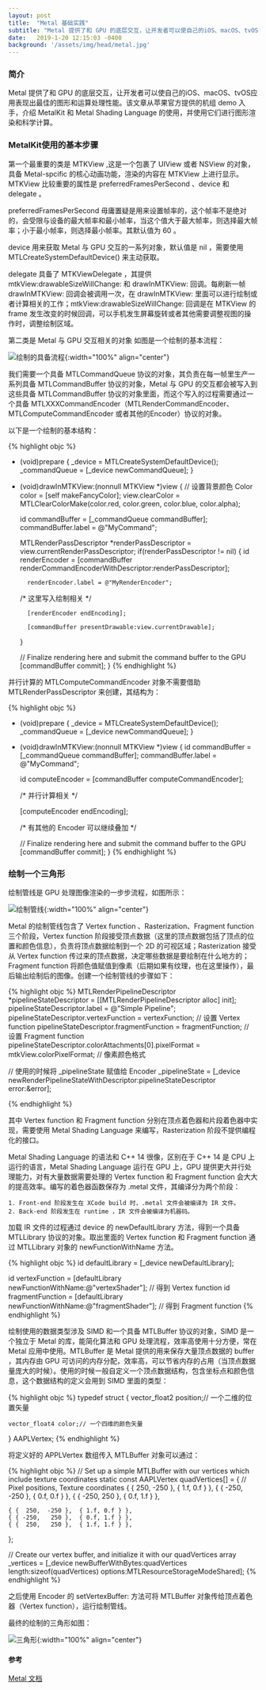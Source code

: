 ```yaml
---
layout: post
title:  "Metal 基础实践"
subtitle: "Metal 提供了和 GPU 的底层交互，让开发者可以使自己的iOS、macOS、tvOS应用表现出最佳的图形和运算处理性能。"
date:   2019-1-20 12:15:03 -0400
background: '/assets/img/head/metal.jpg'
---
```


### 简介

Metal 提供了和 GPU 的底层交互，让开发者可以使自己的iOS、macOS、tvOS应用表现出最佳的图形和运算处理性能。该文章从苹果官方提供的机组 demo 入手，介绍 MetalKit 和  Metal Shading Language 的使用，并使用它们进行图形渲染和科学计算。

### MetalKit使用的基本步骤

第一个最重要的类是 MTKView ,这是一个包裹了 UIView 或者 NSView 的对象，具备 Metal-spcific 的核心动画功能，渲染的内容在 MTKView 上进行显示。MTKView 比较重要的属性是 preferredFramesPerSecond 、device 和 delegate 。

preferredFramesPerSecond 毋庸置疑是用来设置帧率的，这个帧率不是绝对的，会受限与设备的最大帧率和最小帧率，当这个值大于最大帧率，则选择最大帧率；小于最小帧率，则选择最小帧率。其默认值为 60 。

device 用来获取 Metal 与 GPU 交互的一系列对象，默认值是 nil ，需要使用 MTLCreateSystemDefaultDevice() 来主动获取。

delegate 具备了 MTKViewDelegate ，其提供 mtkView:drawableSizeWillChange: 和 drawInMTKView: 回调。每刷新一帧 drawInMTKView: 回调会被调用一次，在 drawInMTKView: 里面可以进行绘制或者计算相关的工作；mtkView:drawableSizeWillChange: 回调是在 MTKView 的 frame 发生改变的时候回调，可以手机发生屏幕旋转或者其他需要调整视图的操作时，调整绘制区域。

第二类是 Metal 与 GPU 交互相关的对象
如图是一个绘制的基本流程：

![绘制的具备流程](/imgs/metalbase/struct.png){:width="100%" align="center"}

我们需要一个具备 MTLCommandQueue 协议的对象，其负责在每一帧里生产一系列具备 MTLCommandBuffer 协议的对象，Metal 与 GPU 的交互都会被写入到这些具备 MTLCommandBuffer 协议的对象里面，而这个写入的过程需要通过一个具备 MTLXXXCommandEncoder（MTLRenderCommandEncoder、MTLComputeCommandEncoder 或者其他的Encoder）协议的对象。

以下是一个绘制的基本结构：

{% highlight objc %}
- (void)prepare {
	_device = MTLCreateSystemDefaultDevice();
	_commandQueue = [_device newCommandQueue];
}

- (void)drawInMTKView:(nonnull MTKView *)view
{
	// 设置背景颜色
    Color color = [self makeFancyColor];
    view.clearColor = MTLClearColorMake(color.red, color.green, color.blue, color.alpha);

    id<MTLCommandBuffer> commandBuffer = [_commandQueue commandBuffer];
    commandBuffer.label = @"MyCommand";

    MTLRenderPassDescriptor *renderPassDescriptor = view.currentRenderPassDescriptor;
    if(renderPassDescriptor != nil)
    {
        id<MTLRenderCommandEncoder> renderEncoder = [commandBuffer renderCommandEncoderWithDescriptor:renderPassDescriptor];

        renderEncoder.label = @"MyRenderEncoder";

    /*
        这里写入绘制相关
    */

        [renderEncoder endEncoding];

        [commandBuffer presentDrawable:view.currentDrawable];
    }

    // Finalize rendering here and submit the command buffer to the GPU
    [commandBuffer commit];
}
{% endhighlight %}

并行计算的 MTLComputeCommandEncoder 对象不需要借助 MTLRenderPassDescriptor 来创建，其结构为：

{% highlight objc %}
- (void)prepare {
	_device = MTLCreateSystemDefaultDevice();
	_commandQueue = [_device newCommandQueue];
}

- (void)drawInMTKView:(nonnull MTKView *)view
{
    id<MTLCommandBuffer> commandBuffer = [_commandQueue commandBuffer];
    commandBuffer.label = @"MyCommand";

    id<MTLComputeCommandEncoder> computeEncoder = [commandBuffer computeCommandEncoder];

    /*
    并行计算相关
    */   

    [computeEncoder endEncoding];
    
    /*
    	有其他的 Encoder 可以继续叠加
    */

    // Finalize rendering here and submit the command buffer to the GPU
    [commandBuffer commit];
}
{% endhighlight %}


### 绘制一个三角形

绘制管线是 GPU 处理图像渲染的一步步流程，如图所示：

![绘制管线](/imgs/metalbase/pipeline.png){:width="100%" align="center"}

Metal 的绘制管线包含了 Vertex function 、Rasterization、Fragment function 三个阶段，Vertex function 阶段接受顶点数据（这里的顶点数据包括了顶点的位置和颜色信息），负责将顶点数据绘制到一个 2D 的可视区域；Rasterization 接受从 Vertex function 传过来的顶点数据，决定哪些数据是要绘制在什么地方的；Fragment function 将颜色值赋值到像素（后期如果有纹理，也在这里操作），最后输出绘制后的图像。创建一个绘制管线的步骤如下：

{% highlight objc %}
MTLRenderPipelineDescriptor *pipelineStateDescriptor = [[MTLRenderPipelineDescriptor alloc] init];
pipelineStateDescriptor.label = @"Simple Pipeline";
pipelineStateDescriptor.vertexFunction = vertexFunction; // 设置 Vertex function
pipelineStateDescriptor.fragmentFunction = fragmentFunction; // 设置 Fragment function
pipelineStateDescriptor.colorAttachments[0].pixelFormat = mtkView.colorPixelFormat; // 像素颜色格式
    
// 使用的时候将 _pipelineState 赋值给 Encoder
_pipelineState = [_device newRenderPipelineStateWithDescriptor:pipelineStateDescriptor
                                                            error:&error];
                                                                
{% endhighlight %}

其中 Vertex function 和 Fragment function 分别在顶点着色器和片段着色器中实现，需要使用 Metal Shading Language 来编写，Rasterization 阶段不提供编程化的接口。

Metal Shading Language 的语法和 C++ 14 很像，区别在于 C++ 14 是 CPU 上运行的语言，Metal Shading Language 运行在 GPU 上，GPU 提供更大并行处理能力，对有大量数据需要处理的 Vertex function 和 Fragment function 会大大的提高效率。编写的着色器函数保存为 .metal 文件，其编译分为两个阶段：

    1. Front-end 阶段发生在 XCode build 时，.metal 文件会被编译为 IR 文件。
    2. Back-end 阶段发生在 runtime ，IR 文件会被编译为机器码。

加载 IR 文件的过程通过 device 的 newDefaultLibrary 方法，得到一个具备 MTLLibrary 协议的对象。取出里面的 Vertex function 和 Fragment function 通过 MTLLibrary 对象的 newFunctionWithName 方法。

{% highlight objc %}
id<MTLLibrary> defaultLibrary = [_device newDefaultLibrary];

id<MTLFunction> vertexFunction = [defaultLibrary newFunctionWithName:@"vertexShader"]; // 得到 Vertex function
id<MTLFunction> fragmentFunction = [defaultLibrary newFunctionWithName:@"fragmentShader"]; // 得到 Fragment function
{% endhighlight %}

绘制使用的数据类型涉及 SIMD 和一个具备 MTLBuffer 协议的对象，SIMD 是一个独立于 Metal 的库，能简化算法和 GPU 处理流程，效率高使用十分方便，常在 Metal 应用中使用。MTLBuffer 是 Metal 提供的用来保存大量顶点数据的 buffer ，其内存由 GPU 可访问的内存分配，效率高，可以节省内存的占用（当顶点数据量庞大的时候）。使用的时候一般自定义一个顶点数据结构，包含坐标点和颜色信息，这个数据结构的定义会用到 SIMD 里面的类型：

{% highlight objc %}
typedef struct
{
    vector_float2 position;// 一个二维的位置矢量

    vector_float4 color;// 一个四维的颜色矢量
} AAPLVertex;
{% endhighlight %}

将定义好的 APPLVertex 数组传入 MTLBuffer 对象可以通过：

{% highlight objc %}
// Set up a simple MTLBuffer with our vertices which include texture coordinates
static const AAPLVertex quadVertices[] =
{
    // Pixel positions, Texture coordinates
    { {  250,  -250 },  { 1.f, 0.f } },
    { { -250,  -250 },  { 0.f, 0.f } },
    { { -250,   250 },  { 0.f, 1.f } },

    { {  250,  -250 },  { 1.f, 0.f } },
    { { -250,   250 },  { 0.f, 1.f } },
    { {  250,   250 },  { 1.f, 1.f } },
};

// Create our vertex buffer, and initialize it with our quadVertices array
_vertices = [_device newBufferWithBytes:quadVertices
                                    length:sizeof(quadVertices)
                                options:MTLResourceStorageModeShared];
{% endhighlight %}

之后使用 Encoder 的 setVertexBuffer: 方法可将 MTLBuffer 对象传给顶点着色器（Vertex function），运行绘制管线。

最终的绘制的三角形如图：

![三角形](/imgs/metalbase/produce.png){:width="100%" align="center"}

#### 参考
[Metal 文档](https://developer.apple.com/documentation/metal)